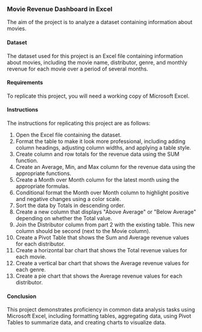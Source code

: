 ### Movie Revenue Dashboard in Excel
The aim of the project is to analyze a dataset containing information about movies.

#### Dataset
The dataset used for this project is an Excel file containing information about movies, including the movie name, distributor, genre, and monthly revenue for each movie over a period of several months.

#### Requirements
To replicate this project, you will need a working copy of Microsoft Excel.

#### Instructions
The instructions for replicating this project are as follows:

1. Open the Excel file containing the dataset.
2. Format the table to make it look more professional, including adding column headings, adjusting column widths, and applying a table style.
3. Create column and row totals for the revenue data using the SUM function.
4. Create an Average, Min, and Max column for the revenue data using the appropriate functions.
5. Create a Month over Month column for the latest month using the appropriate formulas.
6. Conditional format the Month over Month column to highlight positive and negative changes using a color scale.
7. Sort the data by Totals in descending order.
8. Create a new column that displays "Above Average" or "Below Average" depending on whether the Total value.
9. Join the Distributor column from part 2 with the existing table. This new column should be second (next to the Movie column).
10. Create a Pivot Table that shows the Sum and Average revenue values for each distributor.
11. Create a horizontal bar chart that shows the Total revenue values for each movie.
12. Create a vertical bar chart that shows the Average revenue values for each genre.
13. Create a pie chart that shows the Average revenue values for each distributor.

#### Conclusion
This project demonstrates proficiency in common data analysis tasks using Microsoft Excel, including formatting tables, aggregating data, using Pivot Tables to summarize data, and creating charts to visualize data.
